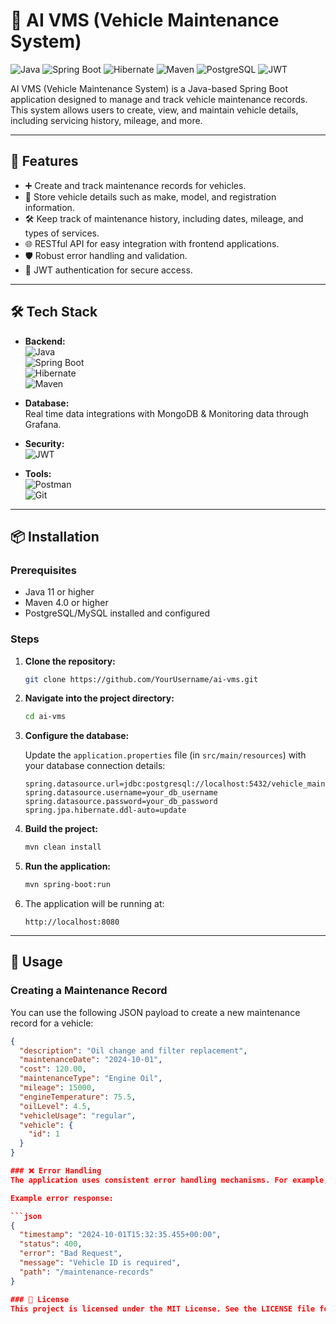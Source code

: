 # 🚗 AI VMS (Vehicle Maintenance System)

![Java](https://img.shields.io/badge/Java-11%2B-blue?style=for-the-badge&logo=java)
![Spring Boot](https://img.shields.io/badge/Spring%20Boot-3.0-green?style=for-the-badge&logo=springboot)
![Hibernate](https://img.shields.io/badge/Hibernate-ORM-red?style=for-the-badge&logo=hibernate)
![Maven](https://img.shields.io/badge/Maven-4.0.0-orange?style=for-the-badge&logo=apachemaven)
![PostgreSQL](https://img.shields.io/badge/PostgreSQL-13-blue?style=for-the-badge&logo=postgresql)
![JWT](https://img.shields.io/badge/JWT-Authentication-yellow?style=for-the-badge&logo=jsonwebtokens)

AI VMS (Vehicle Maintenance System) is a Java-based Spring Boot application designed to manage and track vehicle maintenance records. This system allows users to create, view, and maintain vehicle details, including servicing history, mileage, and more.

---

## 🚀 Features

- ➕ Create and track maintenance records for vehicles.
- 📝 Store vehicle details such as make, model, and registration information.
- 🛠️ Keep track of maintenance history, including dates, mileage, and types of services.
- 🌐 RESTful API for easy integration with frontend applications.
- 🛡️ Robust error handling and validation.
- 📜 JWT authentication for secure access.

---

## 🛠 Tech Stack

- **Backend:**  
  ![Java](https://img.shields.io/badge/Java-11%2B-blue?style=flat-square)  
  ![Spring Boot](https://img.shields.io/badge/Spring%20Boot-3.0-green?style=flat-square)  
  ![Hibernate](https://img.shields.io/badge/Hibernate-ORM-red?style=flat-square)  
  ![Maven](https://img.shields.io/badge/Maven-4.0.0-orange?style=flat-square)

- **Database:**  
  Real time data integrations with MongoDB & Monitoring data through Grafana.

- **Security:**  
  ![JWT](https://img.shields.io/badge/JWT-Authentication-yellow?style=flat-square)

- **Tools:**  
  ![Postman](https://img.shields.io/badge/Postman-Testing-orange?style=flat-square)  
  ![Git](https://img.shields.io/badge/Git-VersionControl-yellow?style=flat-square)

---

## 📦 Installation

### Prerequisites

- Java 11 or higher
- Maven 4.0 or higher
- PostgreSQL/MySQL installed and configured

### Steps

1. **Clone the repository:**

    ```bash
    git clone https://github.com/YourUsername/ai-vms.git
    ```

2. **Navigate into the project directory:**

    ```bash
    cd ai-vms
    ```

3. **Configure the database:**

    Update the `application.properties` file (in `src/main/resources`) with your database connection details:

    ```properties
    spring.datasource.url=jdbc:postgresql://localhost:5432/vehicle_maintenance
    spring.datasource.username=your_db_username
    spring.datasource.password=your_db_password
    spring.jpa.hibernate.ddl-auto=update
    ```

4. **Build the project:**

    ```bash
    mvn clean install
    ```

5. **Run the application:**

    ```bash
    mvn spring-boot:run
    ```

6. The application will be running at:

    ```
    http://localhost:8080
    ```

---

## 📖 Usage

### Creating a Maintenance Record

You can use the following JSON payload to create a new maintenance record for a vehicle:

```json
{
  "description": "Oil change and filter replacement",
  "maintenanceDate": "2024-10-01",
  "cost": 120.00,
  "maintenanceType": "Engine Oil",
  "mileage": 15000,
  "engineTemperature": 75.5,
  "oilLevel": 4.5,
  "vehicleUsage": "regular",
  "vehicle": {
    "id": 1
  }
}

### ❌ Error Handling
The application uses consistent error handling mechanisms. For example, if any issue occurs (e.g., a bad request), the API will respond with a structured error message.

Example error response:

```json
{
  "timestamp": "2024-10-01T15:32:35.455+00:00",
  "status": 400,
  "error": "Bad Request",
  "message": "Vehicle ID is required",
  "path": "/maintenance-records"
}

### 📝 License
This project is licensed under the MIT License. See the LICENSE file for details.


